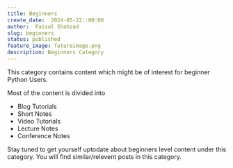 ```yaml
---
title: Beginners
create_date:  2024-05-22::00:00
author:  Faisal Shahzad
slug: beginners
status: published
feature_image: fatureimage.png
description: Beginners Category
---
```


This category contains content which might be of interest for beginner Python Users.

Most of the content is divided into

- Blog Tutorials
- Short Notes
- Video Tutorials
- Lecture Notes
- Conference Notes

Stay tuned to get yourself uptodate about beginners level content under this category. You will find similar/relevent posts in this category. 